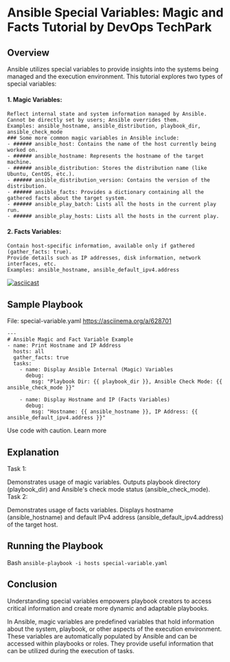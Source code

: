 # Ansible Special Variables: Magic and Facts Tutorial by DevOps TechPark

## Overview

Ansible utilizes special variables to provide insights into the systems being managed and the execution environment. This tutorial explores two types of special variables:

#### 1. Magic Variables:

    Reflect internal state and system information managed by Ansible.
    Cannot be directly set by users; Ansible overrides them.
    Examples: ansible_hostname, ansible_distribution, playbook_dir, ansible_check_mode
    ### Some more common magic variables in Ansible include:
    - ###### ansible_host: Contains the name of the host currently being worked on.
    - ###### ansible_hostname: Represents the hostname of the target machine.
    - ###### ansible_distribution: Stores the distribution name (like Ubuntu, CentOS, etc.).
    - ###### ansible_distribution_version: Contains the version of the distribution.
    - ###### ansible_facts: Provides a dictionary containing all the gathered facts about the target system.
    - ###### ansible_play_batch: Lists all the hosts in the current play run.
    - ###### ansible_play_hosts: Lists all the hosts in the current play.


    
#### 2. Facts Variables:

    Contain host-specific information, available only if gathered (gather_facts: true).
    Provide details such as IP addresses, disk information, network interfaces, etc.
    Examples: ansible_hostname, ansible_default_ipv4.address

[![asciicast](https://asciinema.org/a/628701.svg)](https://asciinema.org/a/628701)
## Sample Playbook
File: special-variable.yaml
https://asciinema.org/a/628701
```
---
# Ansible Magic and Fact Variable Example
- name: Print Hostname and IP Address
  hosts: all
  gather_facts: true
  tasks:
    - name: Display Ansible Internal (Magic) Variables
      debug:
        msg: "Playbook Dir: {{ playbook_dir }}, Ansible Check Mode: {{ ansible_check_mode }}"

    - name: Display Hostname and IP (Facts Variables)
      debug:
        msg: "Hostname: {{ ansible_hostname }}, IP Address: {{ ansible_default_ipv4.address }}"
```
Use code with caution. Learn more
## Explanation

Task 1:

Demonstrates usage of magic variables.
Outputs playbook directory (playbook_dir) and Ansible's check mode status (ansible_check_mode).
Task 2:

Demonstrates usage of facts variables.
Displays hostname (ansible_hostname) and default IPv4 address (ansible_default_ipv4.address) of the target host.
## Running the Playbook

Bash
`ansible-playbook -i hosts special-variable.yaml`

## Conclusion

Understanding special variables empowers playbook creators to access critical information and create more dynamic and adaptable playbooks.

In Ansible, magic variables are predefined variables that hold information about the system, playbook, or other aspects of the execution environment. These variables are automatically populated by Ansible and can be accessed within playbooks or roles. They provide useful information that can be utilized during the execution of tasks.


